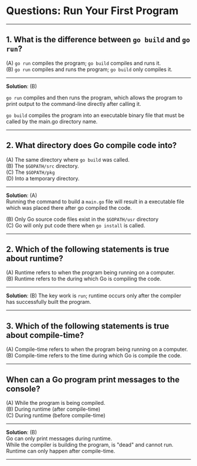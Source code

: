 # Questions: Run Your First Program
---

## 1. What is the difference between `go build` and `go run`?
(A) `go run` compiles the program; `go build` compiles and runs it. <br>
(B) `go run` compiles and runs the program; `go build` only compiles it. <br>

---
**Solution**: (B) <br>

`go run` compiles and then runs the program, which allows the program to print output to the command-line directly after calling it. <br>

`go build` compiles the program into an executable binary file that must be called by the main.go directory name. <br>

---

## 2. What directory does Go compile code into? ##
(A) The same directory where `go build` was called. <br>
(B) The `$GOPATH/src` directory. <br>
(C) The `$GOPATH/pkg` <br>
(D) Into a temporary directory. <br>

---
**Solution**: (A) <br>
Running the command to build a `main.go` file will result in a executable file which was placed there after go compiled the code. <br>

(B) Only Go source code files exist in the `$GOPATH/usr` directory <br>
(C) Go will only put code there when `go install` is called. <br>

---

## 2. Which of the following statements is true about runtime? ##
(A) Runtime refers to when the program being running on a computer. <br>
(B) Runtime refers to the during which Go is compiling the code.  <br>

---
**Solution**: (B)
The key work is `run`; runtime occurs only after the compiler has successfully built the program. <br>

---
## 3. Which of the following statements is true about compile-time? ##
(A) Compile-time refers to when the program being running on a computer. <br>
(B) Compile-time refers to the time during which Go is compile the code. <br>

---
## When can a Go program print messages to the console? ##
(A) While the program is being compiled. <br>
(B) During runtime (after compile-time) <br>
(C) During runtime (before compile-time) <br>

---
**Solution**: (B) <br>
Go can only print messages during runtime. <br>
While the compiler is building the program, is "dead" and cannot run. <br>
Runtime can only happen after compile-time.

---
